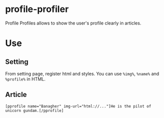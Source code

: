 # profile-profiler
Profile Profiles allows to show the user's profile clearly in articles.

# Use
## Setting
From setting page, register html and styles. You can use `%img%`, `%name%` and `%profile%` in HTML.

## Article
```
[pprofile name="Banagher" img-url="html://..."]He is the pilot of unicorn gundam.[/pprofile]
```
